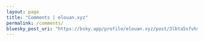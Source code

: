 ```yaml
---
layout: page
title: "Comments | elouan.xyz"
permalink: /comments/
bluesky_post_uri: "https://bsky.app/profile/elouan.xyz/post/3lbta5sfvhs2w"
---
```


<link rel="stylesheet" href="https://unpkg.com/bluesky-comments@0.3.0/dist/bluesky-comments.css">

<script src="https://unpkg.com/react@18/umd/react.production.min.js"></script>
<script src="https://unpkg.com/react-dom@18/umd/react-dom.production.min.js"></script>
<script src="https://unpkg.com/bluesky-comments@0.3.0/dist/bluesky-comments.umd.js"></script>

<script>
  document.addEventListener('DOMContentLoaded', function() {
    const uri = 'https://bsky.app/profile/elouan.xyz/post/3lbta5sfvhs2w'
    if (uri) {
      initBlueskyComments('bluesky-comments', uri);
    } 
  });
</script>